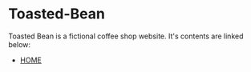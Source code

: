 # Toasted-Bean

Toasted Bean is a fictional coffee shop website. It's contents are linked below:

* [HOME](Toasted-Bean-site/TheToastedBean/build/about-us.html)
